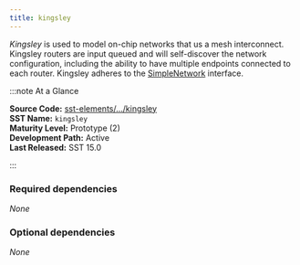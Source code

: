 ```yaml
---
title: kingsley
---
```



*Kingsley* is used to model on-chip networks that us a mesh interconnect.  Kingsley routers are input queued and will self-discover the network configuration, including the ability to have multiple endpoints connected to each router. Kingsley adheres to the [SimpleNetwork](../../core/iface/SimpleNetwork/class) interface.

:::note At a Glance

**Source Code:** [sst-elements/.../kingsley](https://github.com/sstsimulator/sst-elements/tree/master/src/sst/elements/kingsley) &nbsp;  
**SST Name:** `kingsley` &nbsp;  
**Maturity Level:** Prototype (2) &nbsp;  
**Development Path:** Active &nbsp;   
**Last Released:** SST 15.0

:::

### Required dependencies
*None*

### Optional dependencies
*None* 

